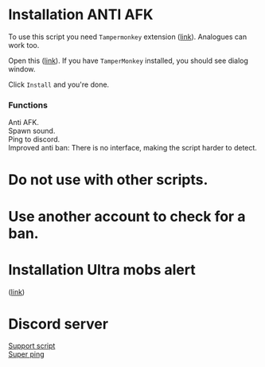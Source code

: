 # Installation ANTI AFK
To use this script you need `Tampermonkey` extension ([link](https://tampermonkey.net/)). Analogues can work too.

Open this ([link](https://github.com/jmatg1/florr-io-spawn-alert/raw/main/anti-afk.user.js)). If you have `TamperMonkey` installed, you should see dialog window.

Click `Install` and you're done.

### Functions
Anti AFK.  
Spawn sound.  
Ping to discord.  
Improved anti ban: There is no interface, making the script harder to detect.  
# Do not use with other scripts.  
# Use another account to check for a ban.

# Installation Ultra mobs alert
([link](https://github.com/jmatg1/florr-io-spawn-alert/raw/main/spawn-alert.user.js))

# Discord server
[Support script](https://discord.gg/9bpBkcADhA)  
[Super ping](https://discord.gg/K6UQVzdsF2)
